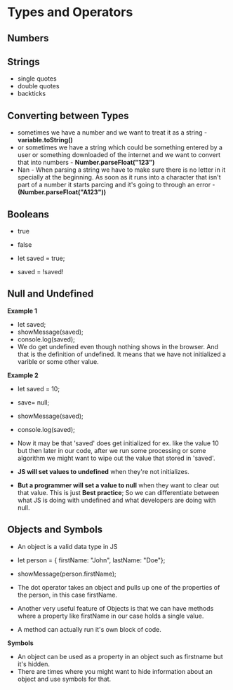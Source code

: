 # Types and Operators

## Numbers

## Strings

- single quotes
- double quotes
- backticks

## Converting between Types

- sometimes we have a number and we want to treat it as a string - **variable.toString()**
- or sometimes we have a string which could be something entered by a user or something downloaded of the internet and we want to convert that into numbers - **Number.parseFloat("123")**
- Nan - When parsing a string we have to make sure there is no letter in it specially at the beginning. As soon as it runs into a character that isn't part of a number it starts parcing and it's going to through an error - **(Number.parseFloat("A123"))**

## Booleans

- true
- false

- let saved = true;
- saved = !saved!

## Null and Undefined

**Example 1**

- let saved;
- showMessage(saved);
- console.log(saved);
- We do get undefined even though nothing shows in the browser. And that is the definition of undefined.
  It means that we have not initialized a varible or some other value.

**Example 2**

- let saved = 10;
- save= null;
- showMessage(saved);
- console.log(saved);

- Now it may be that 'saved' does get initialized for ex. like the value 10 but then later in our code, after we run some processing or some algorithm we might want to wipe out the value that stored in 'saved'.
- **JS will set values to undefined** when they're not initializes.
- **But a programmer will set a value to null** when they want to clear out that value. This is just **Best practice**; So we can differentiate
  between what JS is doing with undefined and what developers are doing with null.

## Objects and Symbols

- An object is a valid data type in JS

- let person = { firstName: "John", lastName: "Doe"};
- showMessage(person.firstName);
- The dot operator takes an object and pulls up one of the properties of the person, in this case firstName.
- Another very useful feature of Objects is that we can have methods where a property like firstName in our case holds a single value.
- A method can actually run it's own block of code.

**Symbols**

- An object can be used as a property in an object such as firstname but it's hidden.
- There are times where you might want to hide information about an object and use symbols for that.
